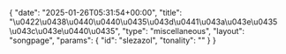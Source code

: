 {
    "date": "2025-01-26T05:31:54+00:00",
    "title": "\u0422\u0438\u0440\u0440\u0435\u043d\u0441\u043a\u043e\u0435 \u043c\u043e\u0440\u0435",
    "type": "miscellaneous",
    "layout": "songpage",
    "params": {
        "id": "slezazol",
        "tonality": ""
    }
}